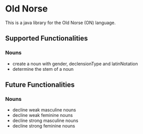 # Old Norse

This is a java library for the Old Norse (ON) language.

## Supported Functionalities

### Nouns
* create a noun with gender, declensionType and latinNotation
* determine the stem of a noun

## Future Functionalities

### Nouns
* decline weak masculine nouns
* decline weak feminine nouns
* decline strong masculine nouns
* decline strong feminine nouns